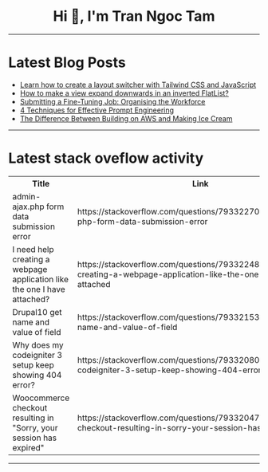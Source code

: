 <h1 align="center">Hi 👋, I'm Tran Ngoc Tam</h1>

---

# Latest Blog Posts 
<!-- BLOG-POST-LIST:START -->
- [Learn how to create a layout switcher with Tailwind CSS and JavaScript](https://dev.to/mike_andreuzza/learn-how-to-create-a-layout-switcher-with-tailwind-css-and-javascript-8id)
- [How to make a view expand downwards in an inverted FlatList?](https://dev.to/wqhui/how-to-make-a-view-expand-downwards-in-an-inverted-flatlist-37ll)
- [Submitting a Fine-Tuning Job: Organising the Workforce](https://dev.to/es404020/submitting-a-fine-tuning-job-organising-the-workforce-3gaj)
- [4 Techniques for Effective Prompt Engineering](https://dev.to/nikl/4-techniques-for-effective-prompt-engineering-mnd)
- [The Difference Between Building on AWS and Making Ice Cream](https://dev.to/matheusdasmerces/the-difference-between-building-on-aws-and-making-ice-cream-ibj)
<!-- BLOG-POST-LIST:END -->

---

# Latest stack oveflow activity
<table>
  <tr><th>Title</th><th>Link</th></tr>
  <!-- STACKOVERFLOW:START --><tr><td>admin-ajax.php form data submission error</td><td>https://stackoverflow.com/questions/79332270/admin-ajax-php-form-data-submission-error</td></tr><tr><td>I need help creating a webpage application like the one I have attached?</td><td>https://stackoverflow.com/questions/79332248/i-need-help-creating-a-webpage-application-like-the-one-i-have-attached</td></tr><tr><td>Drupal10 get name and value of field</td><td>https://stackoverflow.com/questions/79332153/drupal10-get-name-and-value-of-field</td></tr><tr><td>Why does my codeigniter 3 setup keep showing 404 error?</td><td>https://stackoverflow.com/questions/79332080/why-does-my-codeigniter-3-setup-keep-showing-404-error</td></tr><tr><td>Woocommerce checkout resulting in &quot;Sorry, your session has expired&quot;</td><td>https://stackoverflow.com/questions/79332047/woocommerce-checkout-resulting-in-sorry-your-session-has-expired</td></tr><!-- STACKOVERFLOW:END -->
</table>

---


